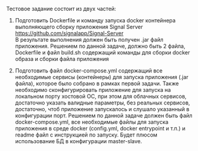 Тестовое задание состоит из двух частей:

1. Подготовить Dockerfile и команду запуска docker контейнера выполняющего сборку приложения Signal Server https://github.com/signalapp/Signal-Server  
В результате выполнения должен быть получен .jar файл приложения.
Решением по данной задаче, должно быть 2 файла, Dockerfile и файл build.sh содержащий команды для сборки docker образа и сборки файла приложения

2. Подготовить файл docker-compose.yml содержащий все необходимые сервисы (контейнеры) для запуска приложения (.jar файла), которое было собрано в рамках первой задачи.
Также необходимо сконфигурировать приложение для запуска на локальном порту хостовой OC, при этом для облачных сервисов, достаточно указать валидные параметры, без реальных сервисов, достаточно, чтоб приложение запускалось и слушало указанный в конфигурации порт.
Решением по данной задаче должен быть файл docker-compose.yml, все необходимые файлы для запуска приложения в среде docker (config.yml, docker entrypoint и т.п.) и readme файл с инструкцией по запуску.
Будет плюсом использование БД в конфигурации master-slave.
